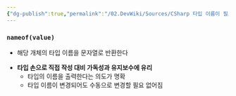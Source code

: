 ```yaml
---
{"dg-publish":true,"permalink":"/02.DevWiki/Sources/CSharp 타입 이름이 필요할 땐 nameof를 사용하자/","noteIcon":"","created":"2024-10-06T14:31:28.000+09:00","updated":"2025-07-19T22:58:36.956+09:00"}
---
```


### `nameof(value)`
* 해당 개체의 타입 이름을 문자열로 반환한다
- **타입 손으로 직접 작성 대비 가독성과 유지보수에 유리**
    - 타입의 이름을 출력한다는 의도가 명확
    - 타입 이름이 변경되어도 수동으로 변경할 필요 없어짐